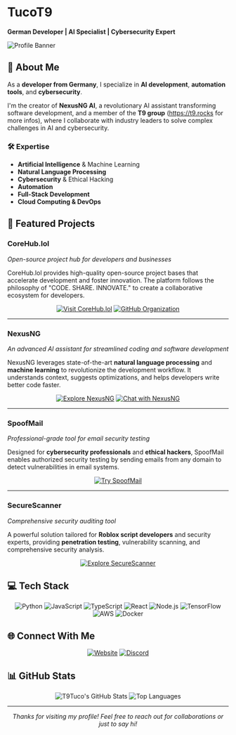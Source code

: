 # TucoT9

**German Developer | AI Specialist | Cybersecurity Expert**

![Profile Banner](https://img.shields.io/badge/TucoT9-Developer-blue)

## 🌟 About Me

As a **developer from Germany**, I specialize in **AI development**, **automation tools**, and **cybersecurity**.

I'm the creator of **NexusNG AI**, a revolutionary AI assistant transforming software development, and a member of the **T9 group** (https://t9.rocks for more infos), where I collaborate with industry leaders to solve complex challenges in AI and cybersecurity.

### 🛠️ Expertise
- **Artificial Intelligence** & Machine Learning
- **Natural Language Processing**
- **Cybersecurity** & Ethical Hacking
- **Automation**
- **Full-Stack Development**
- **Cloud Computing & DevOps**

## 🚀 Featured Projects

### **CoreHub.lol**
*Open-source project hub for developers and businesses*

CoreHub.lol provides high-quality open-source project bases that accelerate development and foster innovation. The platform follows the philosophy of "CODE. SHARE. INNOVATE." to create a collaborative ecosystem for developers.

<div align="center">
  
[![Visit CoreHub.lol](https://img.shields.io/badge/Visit-CoreHub.lol-8A2BE2?style=for-the-badge&logo=globe)](https://corehub.lol/)
[![GitHub Organization](https://img.shields.io/badge/GitHub-corehub--lol-8A2BE2?style=for-the-badge&logo=github)](https://github.com/corehub-lol)
  
</div>

---

### **NexusNG**
*An advanced AI assistant for streamlined coding and software development*

NexusNG leverages state-of-the-art **natural language processing** and **machine learning** to revolutionize the development workflow. It understands context, suggests optimizations, and helps developers write better code faster.

<div align="center">
  
[![Explore NexusNG](https://img.shields.io/badge/Explore-NexusNG-blue?style=for-the-badge&logo=globe)](https://nexusng.site/)
[![Chat with NexusNG](https://img.shields.io/badge/Chat-NexusNG-green?style=for-the-badge&logo=chat)](https://nexusng.de/)
  
</div>

---

### **SpoofMail**
*Professional-grade tool for email security testing*

Designed for **cybersecurity professionals** and **ethical hackers**, SpoofMail enables authorized security testing by sending emails from any domain to detect vulnerabilities in email systems.

<div align="center">
  
[![Try SpoofMail](https://img.shields.io/badge/Try-SpoofMail-red?style=for-the-badge&logo=mail)](https://spoofmail.tucot9.com/)
  
</div>

---

### **SecureScanner**
*Comprehensive security auditing tool*

A powerful solution tailored for **Roblox script developers** and security experts, providing **penetration testing**, vulnerability scanning, and comprehensive security analysis.

<div align="center">
  
[![Explore SecureScanner](https://img.shields.io/badge/Explore-SecureScanner-purple?style=for-the-badge&logo=shield)](https://cheat.tucot9.com/)
  
</div>

## 💻 Tech Stack

<div align="center">
  
![Python](https://img.shields.io/badge/-Python-3776AB?style=flat-square&logo=python&logoColor=white)
![JavaScript](https://img.shields.io/badge/-JavaScript-F7DF1E?style=flat-square&logo=javascript&logoColor=black)
![TypeScript](https://img.shields.io/badge/-TypeScript-3178C6?style=flat-square&logo=typescript&logoColor=white)
![React](https://img.shields.io/badge/-React-61DAFB?style=flat-square&logo=react&logoColor=black)
![Node.js](https://img.shields.io/badge/-Node.js-339933?style=flat-square&logo=node.js&logoColor=white)
![TensorFlow](https://img.shields.io/badge/-TensorFlow-FF6F00?style=flat-square&logo=tensorflow&logoColor=white)
![AWS](https://img.shields.io/badge/-AWS-232F3E?style=flat-square&logo=amazon-aws&logoColor=white)
![Docker](https://img.shields.io/badge/-Docker-2496ED?style=flat-square&logo=docker&logoColor=white)
  
</div>

## 🌐 Connect With Me

<div align="center">
  
[![Website](https://img.shields.io/badge/Website-tucot9.com-blue?style=for-the-badge&logo=globe)](https://tucot9.com/)
[![Discord](https://img.shields.io/badge/Discord-tucot9-7289DA?style=for-the-badge&logo=discord&logoColor=white)](https://discord.gg/nexusng)
  
</div>

## 📊 GitHub Stats

<div align="center">
  
![T9Tuco's GitHub Stats](https://github-readme-stats.vercel.app/api?username=T9Tuco&show_icons=true&theme=radical)
![Top Languages](https://github-readme-stats.vercel.app/api/top-langs/?username=T9Tuco&layout=compact&theme=radical)
  
</div>

---

<div align="center">
  <i>Thanks for visiting my profile! Feel free to reach out for collaborations or just to say hi!</i>
</div>
